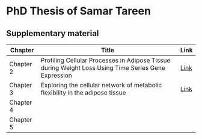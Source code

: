 # PhD Thesis of Samar Tareen

## Supplementary material

| **Chapter** | **Title** | **Link** |
| ------------- | ------------- | ------------- |
| Chapter 2 | Profiling Cellular Processes in Adipose Tissue during Weight Loss Using Time Series Gene Expression | [Link](https://www.mdpi.com/2073-4425/9/11/525/s1) |
| Chapter 3 | Exploring the cellular network of metabolic flexibility in the adipose tissue | [Link](https://static-content.springer.com/esm/art%3A10.1186%2Fs12263-018-0609-3/MediaObjects/12263_2018_609_MOESM1_ESM.7z) |
| Chapter 4 | | |
| Chapter 5 | | |
